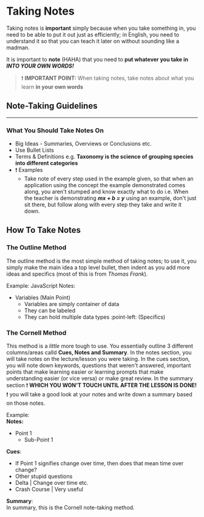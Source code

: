 # Taking Notes
Taking notes is **important** simply because when you take something in, you need to be able to put it out just as efficiently; in English, you need to understand it so that you can teach it later on without sounding like a madman. 

It is important to **note** (HAHA) that you need to **put whatever you take in _INTO YOUR OWN WORDS!_**

> :exclamation: **IMPORTANT POINT:** When taking notes, take notes about what you learn **in your own words**

## Note-Taking Guidelines
___
### What You Should Take Notes On
* Big Ideas - Summaries, Overviews or Conclusions etc.
* Use Bullet Lists
* Terms & Definitions e.g. **Taxonomy is the science of grouping species into different categories**
* :exclamation: Examples 
    * Take note of every step used in the example given, so that when an application using the concept the example demonstrated comes along, you aren't stumped and know exactly what to do i.e. When the teacher is demonstrating **_mx + b = y_** using an example, don't just sit there, but follow along with every step they take and write it down. 
    
## How To Take Notes
### The Outline Method
The outline method is the most simple method of taking notes; to use it, you simply make the main idea a top level bullet, then indent as you add more ideas and specifics (most of this is from _Thomas Frank_). 

Example:
JavaScript Notes:
* Variables (Main Point)
  * Variables are simply container of data
  * They can be labeled
  * They can hold multiple data types :point-left: (Specifics)
  
### The Cornell Method
This method is a _little_ more tough to use. You essentially outline 3 different columns/areas calld **Cues, Notes and Summary**. In the notes section, you will take notes on the lecture/lesson you were taking. In the cues section, you will note down keywords, questions that weren't answered, important points that make learning easier or learning prompts that make understanding easier (or vice versa) or make great review. In the summary section :exclamation: **WHICH YOU WON'T TOUCH UNTIL AFTER THE LESSON IS DONE!** :exclamation: you will take a good look at your notes and write down a summary based on those notes. 

Example: \
**Notes:**
  * Point 1 
    * Sub-Point 1
    
**Cues**:
  * If Point 1 signifies change over time, then does that mean time over change?
  * Other stupid questions
  * Delta | Change over time etc.
  * Crash Course | Very useful
  
**Summary**:\
In summary, this is the Cornell note-taking method. 

